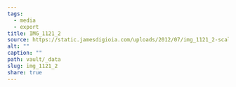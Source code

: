 ```yaml
---
tags:
  - media
  - export
title: IMG_1121_2
source: https://static.jamesdigioia.com/uploads/2012/07/img_1121_2-scaled.jpg
alt: ""
caption: ""
path: vault/_data
slug: img_1121_2
share: true
---
```

